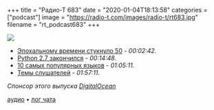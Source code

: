 +++
title = "Радио-Т 683"
date = "2020-01-04T18:13:58"
categories = ["podcast"]
image = "https://radio-t.com/images/radio-t/rt683.jpg"
filename = "rt_podcast683"
+++

![](https://radio-t.com/images/radio-t/rt683.jpg)

- [Эпохальному времени стукнуло 50](https://hackaday.com/2020/01/01/happy-50th-birthday-to-all-you-epoch-birthers/) - *00:02:42*.
- [Python 2.7 закончился](https://www.zdnet.com/article/programming-language-python-2-7-code-is-now-frozen-last-release-coming-in-april/) - *00:14:48*.
- [10 самых популярных языков](https://dev.to/javinpaul/top-10-most-popular-programming-languages-and-their-creators-59el) - *01:05:11*.
- [Темы слушателей](https://radio-t.com/p/2019/12/31/prep-683/) - *01:57:11*.

*Спонсор этого выпуска [DigitalOcean](https://www.digitalocean.com)*


[аудио](https://cdn.radio-t.com/rt_podcast683.mp3) • [лог чата](https://chat.radio-t.com/logs/radio-t-683.html)
<audio src="https://cdn.radio-t.com/rt_podcast683.mp3" preload="none"></audio>
